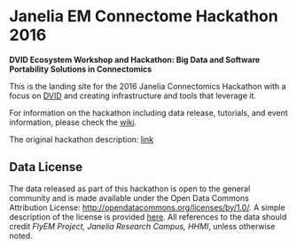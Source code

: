 # Janelia EM Connectome Hackathon 2016
**DVID Ecosystem Workshop and Hackathon: Big Data and Software Portability Solutions in Connectomics**

This is the landing site for the 2016 Janelia Connectomics Hackathon with a focus on [DVID](https://github.com/janelia-flyem/dvid) and creating infrastructure and tools that leverage it.

For information on the hackathon including data release, tutorials, and event information, please check the [wiki](https://github.com/janelia-flyem/ConnectomeHackathon2016/wiki).

The original hackathon description: [link](https://github.com/janelia-flyem/ConnectomeHackathon2016/raw/master/DVIDEcosystemWorkshopandHackathon.pdf)

## Data License

The data released as part of this hackathon is open to the general community and is made available under the Open Data Commons Attribution License: http://opendatacommons.org/licenses/by/1.0/. A simple description of the license is provided [here](http://opendatacommons.org/licenses/by/summary).  All references to the data should credit *FlyEM Project, Janelia Research Campus, HHMI*, unless otherwise noted.

